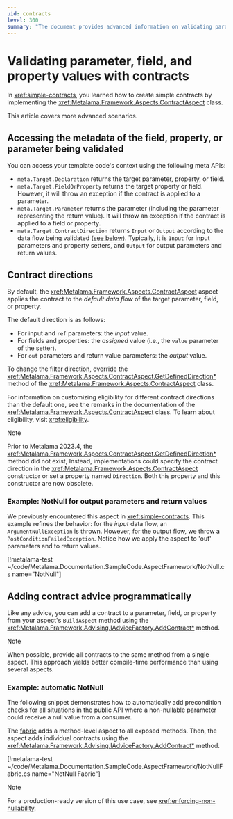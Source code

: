 ```yaml
---
uid: contracts
level: 300
summary: "The document provides advanced information on validating parameter, field, and property values with contracts in Metalama Framework. It covers accessing metadata, contract directions, and adding contract advice programmatically."
---
```


# Validating parameter, field, and property values with contracts

In <xref:simple-contracts>, you learned how to create simple contracts by implementing the <xref:Metalama.Framework.Aspects.ContractAspect> class.

This article covers more advanced scenarios.

## Accessing the metadata of the field, property, or parameter being validated

You can access your template code's context using the following meta APIs:

- `meta.Target.Declaration` returns the target parameter, property, or field.
- `meta.Target.FieldOrProperty` returns the target property or field. However, it will throw an exception if the contract is applied to a parameter.
- `meta.Target.Parameter` returns the parameter (including the parameter representing the return value). It will throw an exception if the contract is applied to a field or property.
- `meta.Target.ContractDirection` returns `Input` or `Output` according to the data flow being validated ([see below](#contract-directions)). Typically, it is `Input` for input parameters and property setters, and `Output` for output parameters and return values.

## Contract directions

By default, the <xref:Metalama.Framework.Aspects.ContractAspect> aspect applies the contract to the _default data flow_ of the target parameter, field, or property.

The default direction is as follows:

- For input and `ref` parameters: the _input_ value.
- For fields and properties: the _assigned_ value (i.e., the `value` parameter of the setter).
- For `out` parameters and return value parameters: the _output_ value.

To change the filter direction, override the <xref:Metalama.Framework.Aspects.ContractAspect.GetDefinedDirection*> method of the <xref:Metalama.Framework.Aspects.ContractAspect> class.

For information on customizing eligibility for different contract directions than the default one, see the remarks in the documentation of the <xref:Metalama.Framework.Aspects.ContractAspect> class. To learn about eligibility, visit <xref:eligibility>.

> [!NOTE]
> Prior to Metalama 2023.4, the <xref:Metalama.Framework.Aspects.ContractAspect.GetDefinedDirection*> method did not exist, Instead, implementations could specify the contract direction in the <xref:Metalama.Framework.Aspects.ContractAspect>  constructor or set a property named `Direction`. Both this property and this constructor are now obsolete.

### Example: NotNull for output parameters and return values

We previously encountered this aspect in <xref:simple-contracts>. This example refines the behavior: for the _input_ data flow, an `ArgumentNullException` is thrown. However, for the output flow, we throw a `PostConditionFailedException`. Notice how we apply the aspect to 'out' parameters and to return values.

[!metalama-test  ~/code/Metalama.Documentation.SampleCode.AspectFramework/NotNull.cs name="NotNull"]

## Adding contract advice programmatically

Like any advice, you can add a contract to a parameter, field, or property from your aspect's `BuildAspect` method using the <xref:Metalama.Framework.Advising.IAdviceFactory.AddContract*> method.

> [!NOTE]
> When possible, provide all contracts to the same method from a single aspect. This approach yields better compile-time performance than using several aspects.

### Example: automatic NotNull

The following snippet demonstrates how to automatically add precondition checks for all situations in the public API where a non-nullable parameter could receive a null value from a consumer.

The [fabric](xref:fabrics) adds a method-level aspect to all exposed methods. Then, the aspect adds individual contracts using the <xref:Metalama.Framework.Advising.IAdviceFactory.AddContract*> method.

[!metalama-test ~/code/Metalama.Documentation.SampleCode.AspectFramework/NotNullFabric.cs name="NotNull Fabric"]


> [!NOTE]
> For a production-ready version of this use case, see <xref:enforcing-non-nullability>.
